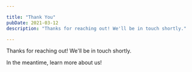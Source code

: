 ```yaml
---

title: "Thank You"
pubDate: 2021-03-12
description: "Thanks for reaching out! We'll be in touch shortly."

---
```



Thanks for reaching out! We'll be in touch shortly.

In the meantime, learn more about us!
